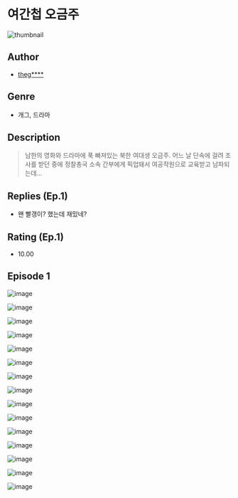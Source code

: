 # 여간첩 오금주
![thumbnail](https://image-comic.pstatic.net/user_contents_data/challenge_comic/2023/05/23/317057/upload_7365129638817116724_480x623.jpeg)

## Author
- [theg****](https://comic.naver.com/artistTitle?id=317057)

## Genre
- 개그, 드라마

## Description
> 남한의 영화와 드라마에 푹 빠져있는 북한 여대생 오금주. 어느 날 단속에 걸려 조사를 받던 중에 정찰총국 소속 간부에게 픽업돼서 여공작원으로 교육받고 남파되는데...

## Replies (Ep.1)
- 왠 빨갱이? 했는데 재밌네?

## Rating (Ep.1)
- 10.00

## Episode 1
![image](https://image-comic.pstatic.net/user_contents_data/challenge_comic/2023/05/23/317057/upload_3760614748295017522.jpeg)

![image](https://image-comic.pstatic.net/user_contents_data/challenge_comic/2023/05/23/317057/upload_7090467055729848630.jpeg)

![image](https://image-comic.pstatic.net/user_contents_data/challenge_comic/2023/05/23/317057/upload_7219327812000638518.jpeg)

![image](https://image-comic.pstatic.net/user_contents_data/challenge_comic/2023/05/23/317057/upload_3618139158903743846.jpeg)

![image](https://image-comic.pstatic.net/user_contents_data/challenge_comic/2023/05/23/317057/upload_3906981735429585250.jpeg)

![image](https://image-comic.pstatic.net/user_contents_data/challenge_comic/2023/05/23/317057/upload_4049638979710234672.jpeg)

![image](https://image-comic.pstatic.net/user_contents_data/challenge_comic/2023/05/23/317057/upload_3630520570446428464.jpeg)

![image](https://image-comic.pstatic.net/user_contents_data/challenge_comic/2023/05/23/317057/upload_3761742864455066420.jpeg)

![image](https://image-comic.pstatic.net/user_contents_data/challenge_comic/2023/05/23/317057/upload_3702294671661807673.jpeg)

![image](https://image-comic.pstatic.net/user_contents_data/challenge_comic/2023/05/23/317057/upload_3905858263000821809.jpeg)

![image](https://image-comic.pstatic.net/user_contents_data/challenge_comic/2023/05/23/317057/upload_4063431257897447781.jpeg)

![image](https://image-comic.pstatic.net/user_contents_data/challenge_comic/2023/05/23/317057/upload_7234019490612535862.jpeg)

![image](https://image-comic.pstatic.net/user_contents_data/challenge_comic/2023/05/23/317057/upload_7363492289842668083.jpeg)

![image](https://image-comic.pstatic.net/user_contents_data/challenge_comic/2023/05/23/317057/upload_7162237646309516345.jpeg)

![image](https://image-comic.pstatic.net/user_contents_data/challenge_comic/2023/05/23/317057/upload_7305740419377292849.jpeg)
